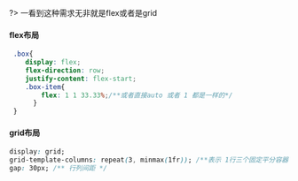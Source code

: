 ?> 一看到这种需求无非就是flex或者是grid

#### flex布局

```css
 .box{
    display: flex;
    flex-direction: row;
    justify-content: flex-start;
    .box-item{
        flex: 1 1 33.33%;/**或者直接auto 或者 1 都是一样的*/
      }
 }
```

#### grid布局

```css
display: grid;
grid-template-columns: repeat(3, minmax(1fr)); /**表示 1行三个固定平分容器大小 */
gap: 30px; /** 行列间距 */ 
```


